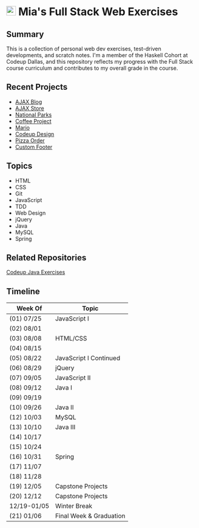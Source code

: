 # <img src="https://199lj33nqk3p88xz03dvn481-wpengine.netdna-ssl.com/wp-content/uploads/2021/06/webdev_icon.png" alt="codeup" width="25" height="25"/>  Mia's Full Stack Web Exercises

## Summary
This is a collection of personal web dev exercises, test-driven developments, and scratch notes. I'm a member of the Haskell Cohort at Codeup Dallas, and this repository reflects my progress with the Full Stack course curriculum and contributes to my overall grade in the course.

## Recent Projects
- [AJAX Blog](https://htmlpreview.github.io/?https://github.com/miamija7/codeup-web-exercises/blob/main/03%20jquery/html/ajax-blog.html)
- [AJAX Store](https://htmlpreview.github.io/?https://github.com/miamija7/codeup-web-exercises/blob/main/03%20jquery/html/ajax-store.html)
- [National Parks](https://htmlpreview.github.io/?https://github.com/miamija7/codeup-web-exercises/blob/main/03%20jquery/html/jquery_faq.html)
- [Coffee Project](https://htmlpreview.github.io/?https://github.com/miamija7/codeup-web-exercises/blob/main/01%20javascript-i/html/coffee-project.html)
- [Mario](https://htmlpreview.github.io/?https://github.com/miamija7/codeup-web-exercises/blob/main/03%20jquery/html/konami.html)
- [Codeup Design](https://htmlpreview.github.io/?https://github.com/miamija7/codeup-web-exercises/blob/main/02%20html-and-css/html/codeup-design.html)
- [Pizza Order](https://htmlpreview.github.io/?https://github.com/miamija7/codeup-web-exercises/blob/main/02%20html-and-css/html/order-pizza.html)
- [Custom Footer](https://htmlpreview.github.io/?https://github.com/miamija7/codeup-web-exercises/blob/main/02%20html-and-css/html/flexbox-footer.html)


## Topics
- HTML
- CSS
- Git
- JavaScript
- TDD
- Web Design
- jQuery
- Java
- MySQL
- Spring

## Related Repositories
[Codeup Java Exercises](https://github.com/miamija7/codeup-java-exercises)

## Timeline

| Week Of    | Topic                      |
|------------|----------------------------|
| (01) 07/25 | JavaScript I               |
| (02) 08/01 |                            |
| (03) 08/08 | HTML/CSS                   |
| (04) 08/15 |                            |
| (05) 08/22 | JavaScript I Continued     |
| (06) 08/29 | jQuery                     |
| (07) 09/05 | JavaScript II              |
| (08) 09/12 | Java I                     |
| (09) 09/19 |                            |
| (10) 09/26 | Java II                    |
| (12) 10/03 | MySQL                      |
| (13) 10/10 | Java III                   |
| (14) 10/17 |                            |
| (15) 10/24 |                            |
| (16) 10/31 | Spring                     |
| (17) 11/07 |                            |
| (18) 11/28 |                            |
| (19) 12/05 | Capstone Projects          |
| (20) 12/12 | Capstone Projects          |
| 12/19-01/05| Winter Break               |
| (21) 01/06 | Final Week & Graduation    |
